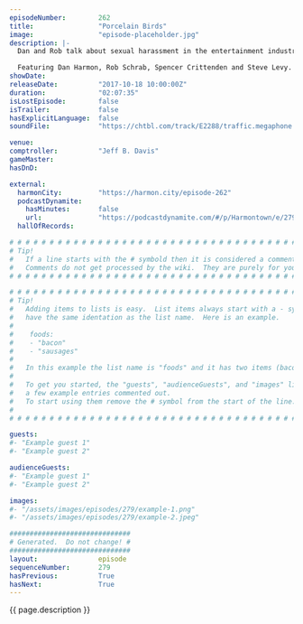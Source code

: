 ```yaml
---
episodeNumber:        262
title:                "Porcelain Birds"
image:                "episode-placeholder.jpg"
description: |-
  Dan and Rob talk about sexual harassment in the entertainment industry and the ramifications of a Rick & Morty porn parody being produced. Spencer reveals why people really buy iPads.

  Featuring Dan Harmon, Rob Schrab, Spencer Crittenden and Steve Levy.
showDate:             
releaseDate:          "2017-10-18 10:00:00Z"
duration:             "02:07:35"
isLostEpisode:        false
isTrailer:            false
hasExplicitLanguage:  false
soundFile:            "https://chtbl.com/track/E2288/traffic.megaphone.fm/STA5330727073.mp3?updated=1596587371"

venue:                
comptroller:          "Jeff B. Davis"
gameMaster:           
hasDnD:               

external:
  harmonCity:         "https://harmon.city/episode-262"
  podcastDynamite:
    hasMinutes:       false
    url:              "https://podcastdynamite.com/#/p/Harmontown/e/279/262"
  hallOfRecords:      

# # # # # # # # # # # # # # # # # # # # # # # # # # # # # # # # # # # # # # # # # # # # #
# Tip!
#   If a line starts with the # symbold then it is considered a comment.
#   Comments do not get processed by the wiki.  They are purely for your information.
# # # # # # # # # # # # # # # # # # # # # # # # # # # # # # # # # # # # # # # # # # # # #

# # # # # # # # # # # # # # # # # # # # # # # # # # # # # # # # # # # # # # # # # # # # #
# Tip!
#   Adding items to lists is easy.  List items always start with a - symbol and have
#   have the same identation as the list name.  Here is an example.
#
#    foods:
#    - "bacon"
#    - "sausages"
#
#   In this example the list name is "foods" and it has two items (bacon, and sausages).
#
#   To get you started, the "guests", "audienceGuests", and "images" lists below have
#   a few example entries commented out.
#   To start using them remove the # symbol from the start of the line.
#
# # # # # # # # # # # # # # # # # # # # # # # # # # # # # # # # # # # # # # # # # # # # #

guests:
#- "Example guest 1"
#- "Example guest 2"

audienceGuests:
#- "Example guest 1"
#- "Example guest 2"

images:
#- "/assets/images/episodes/279/example-1.png"
#- "/assets/images/episodes/279/example-2.jpeg"

##############################
# Generated.  Do not change! #
##############################
layout:               episode
sequenceNumber:       279
hasPrevious:          True
hasNext:              True
---
```


<!-- The episode description will be rendered here -->
{{ page.description }}

<!-- Add your content BELOW here -->
<!-- vvvvvvvvvvvvvvvvvvvvvvvvvvv -->




<!-- ^^^^^^^^^^^^^^^^^^^^^^^^^^^ -->
<!-- Add your content ABOVE here -->

<!-- The episode gallery will be rendered here -->